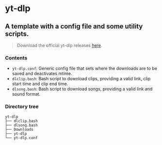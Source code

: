 # yt-dlp
## A template with a config file and some utility scripts.
> Download the official yt-dlp releases [here](https://github.com/yt-dlp/yt-dlp/releases).

### Contents
- `yt-dlp.conf`: Generic config file that sets where the downloads are to be saved and deactivates mtime.
- `dlclip.bash`: Bash script to download clips, providing a valid link, clip start time and clip end time.
- `dlsong.bash`: Bash script to download songs, providing a valid link and sound format.

### Directory tree
```
yt-dlp
├── dlclip.bash
├── dlsong.bash
├── Downloads
├── yt-dlp
└── yt-dlp.conf
```
